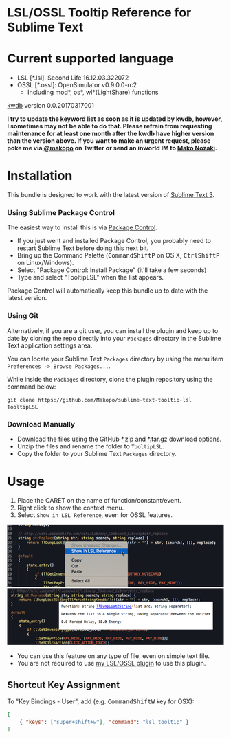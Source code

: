 LSL/OSSL Tooltip Reference for Sublime Text
==========

# Current supported language

* LSL [\*.lsl]: Second Life 16.12.03.322072
* OSSL [\*.ossl]: OpenSimulator v0.9.0.0-rc2
  - Including mod\*, os\*, wl\*(LightShare) functions

[kwdb](https://bitbucket.org/Sei_Lisa/kwdb) version 0.0.20170317001

**I try to update the keyword list as soon as it is updated by kwdb, however, I sometimes may not be able to do that. Please refrain from requesting maintenance for at least one month after the kwdb have higher version than the version above. If you want to make an urgent request, please poke me via [@makopo](https://www.twitter.com/makopo) on Twitter or send an inworld IM to [Mako Nozaki](https://my.secondlife.com/mako.nozaki).**

# Installation

This bundle is designed to work with the latest version of [Sublime Text 3](http://www.sublimetext.com/).

### Using Sublime Package Control

The easiest way to install this is via [Package Control](https://sublime.wbond.net).

 * If you just went and installed Package Control, you probably need to restart Sublime Text before doing this next bit.
 * Bring up the Command Palette (<kbd>Command</kbd><kbd>Shift</kbd><kbd>P</kbd> on OS X, <kbd>Ctrl</kbd><kbd>Shift</kbd><kbd>P</kbd> on Linux/Windows).
 * Select "Package Control: Install Package" (it'll take a few seconds)
 * Type and select "TooltipLSL" when the list appears.

Package Control will automatically keep this bundle up to date with the latest version.

### Using Git

Alternatively, if you are a git user, you can install the plugin and keep up to date by cloning the repo directly into your `Packages` directory in the Sublime Text application settings area.

You can locate your Sublime Text `Packages` directory by using the menu item `Preferences -> Browse Packages...`.

While inside the `Packages` directory, clone the plugin repository using the command below:

    git clone https://github.com/Makopo/sublime-text-tooltip-lsl TooltipLSL

### Download Manually

* Download the files using the GitHub [*.zip](https://github.com/makopo/sublime-text-tooltip-lsl/archive/master.zip) and [*.tar.gz](https://github.com/makopo/sublime-text-tooltip-lsl/archive/master.tar.gz) download options.
* Unzip the files and rename the folder to `TooltipLSL`.
* Copy the folder to your Sublime Text `Packages` directory.

# Usage

1. Place the CARET on the name of function/constant/event.
2. Right click to show the context menu.
3. Select `Show in LSL Reference`, even for OSSL features.

![tooltip1](https://raw.githubusercontent.com/Makopo/sublime-text-tooltip-lsl/forimages/tooltip1.png)
![tooltip2](https://raw.githubusercontent.com/Makopo/sublime-text-tooltip-lsl/forimages/tooltip2.png)

* You can use this feature on any type of file, even on simple text file.
* You are not required to use [my LSL/OSSL plugin](https://github.com/Makopo/sublime-text-lsl) to use this plugin.

## Shortcut Key Assignment

To "Key Bindings - User", add (e.g. <kbd>Command</kbd><kbd>Shift</kbd><kbd>W</kbd> key for OSX):
```json
[
    { "keys": ["super+shift+w"], "command": "lsl_tooltip" }
]
```
